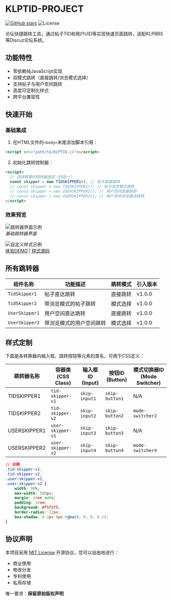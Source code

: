 # KLPTID-PROJECT 

[![GitHub stars](https://img.shields.io/github/stars/klp-xkjt/KLPTID-PROJECT?style=for-the-badge)](https://github.com/klp-xkjt/KLPTID-PROJECT/stargazers)
![License](https://img.shields.io/badge/License-MIT-blue?style=for-the-badge)

论坛快捷跳转工具，通过帖子TID和用户UID等实现快速页面跳转，适配KLPBBS等Discuz论坛系统。

## 功能特性
- 零依赖纯JavaScript实现
- 双模式跳转（直接跳转/浏览模式选择）
- 支持帖子与用户空间跳转
- 高度可定制化样式
- 跨平台兼容性

## 快速开始
### 基础集成
1. 在HTML文件的`<body>`末尾添加脚本引用：
```html
<script src="path/to/KLPTID.js"></script>
```

2. 初始化跳转控制器：
```html
<script>
  // 选择需要的跳转器类型（四选一）
  const skipper = new TIDSKIPPER1(); // 帖子直接跳转
  // const skipper = new TIDSKIPPER2(); // 帖子浏览模式跳转
  // const skipper = new USERSKIPPER1(); // 用户空间直接跳转
  // const skipper = new USERSKIPPER2(); // 用户空间浏览模式跳转
</script>
```

### 效果预览
![跳转器界面示例](https://tikolu.net/i/ftxqe)  
*基础跳转器界面*

![自定义样式示例](https://tikolu.net/i/cbtfz)  
[体验DEMO](https://klp-xkjt.github.io/KLPTIDJS/) | [样式源码](https://github.com/klp-xkjt/klp-xkjt.github.io/blob/main/KLPTIDJS/index.html)

## 所有跳转器
| 组件名称         | 功能描述                     | 跳转模式       | 引入版本 |
|------------------|----------------------------|---------------|----------|
| `TidSkipper1`    | 帖子直达跳转                | 直接跳转      | v1.0.0   |
| `TidSkipper2`    | 带浏览模式的帖子跳转        | 模式选择      | v1.0.0   |
| `UserSkipper1`   | 用户空间直达跳转            | 直接跳转      | v1.0.0   |
| `UserSkipper2`   | 带浏览模式的用户空间跳转    | 模式选择      | v1.0.0   |

## 样式定制

下面是各转换器内输入框、跳转按钮等元素的类名，可用于CSS定义：

| 跳转器名称      | 容器类 (CSS Class)   | 输入框ID (Input) | 按钮ID (Button) | 模式切换器ID (Mode Switcher) |
|-----------------|----------------------|------------------|-----------------|------------------------------|
| TIDSKIPPER1     | `tid-skipper-v1`     | `skip-input1`    | `skip-button1`  | N/A                          |
| TIDSKIPPER2     | `tid-skipper-v2`     | `skip-input2`    | `skip-button2`  | `mode-switcher2`             |
| USERSKIPPER1    | `user-skipper-v1`    | `skip-input3`    | `skip-button3`  | N/A                          |
| USERSKIPPER2    | `user-skipper-v2`    | `skip-input4`    | `skip-button4`  | `mode-switcher4`             |

```css
// 示例
.tid-skipper-v1,
.tid-skipper-v2,
.user-skipper-v1,
.user-skipper-v2 {
    width: 90%;
    max-width: 500px;
    margin: 1rem auto;
    padding: 1rem;
    background: #f5f5f5;
    border-radius: 12px;
    box-shadow: 0 2px 8px rgba(0, 0, 0, 0.1);
}
```

## 协议声明
本项目采用 [MIT License](LICENSE) 开源协议，您可以自由地进行：
- 商业使用 
- 修改分发 
- 专利使用 
- 私用存储 

唯一要求：**保留原始版权声明**
